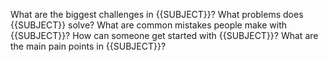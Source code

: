 What are the biggest challenges in {{SUBJECT}}?
What problems does {{SUBJECT}} solve?
What are common mistakes people make with {{SUBJECT}}?
How can someone get started with {{SUBJECT}}?
What are the main pain points in {{SUBJECT}}?